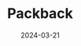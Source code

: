---  
layout: startup_page  
title: "Packback"  
id: "packback.co"  
permalink: "/packbackpackback.co03212024/"  
website: "http://www.packback.co"  
funding_round: "Strategic Investment"  
funding_amount: ""  
investors: "PSG"  
about: "Packback is an education technology company that uses AI to improve student engagement and academic performance. Its platform provides AI-powered writing assistance and feedback for students, while streamlining grading for educators. This approach aims to boost student confidence, improve learning outcomes, and reduce teacher workload."  
markets: "Education Technology, AI, EdTech"  
hq: "Chicago, Illinois, United States"  
founded_year: "2012"  
linkedin: "https://www.linkedin.com/company/packback"  
twitter: "https://twitter.com/packbackco"  
instagram: ""  
facebook: "https://www.facebook.com/packbackbooks"  
crunchbase: "https://www.crunchbase.com/organization/packback-books"  
pitchbook: "https://pitchbook.com/profiles/company/65904-76"  

date_display: "21-Mar-2024"  
date: "2024-03-21"

# SEO Optimization  
meta_title: "Packback - Strategic Investment"  
meta_description: "Packback, Packback is an education technology company that uses AI to improve student engagement and academic performance. Its platform provides AI-powered writ..."  
meta_keywords: "Packback, Education Technology, AI, EdTech, Strategic Investment funding"  
canonical_url: "https://startup.projectstartups.com/packbackpackback.co03212024/"  
---